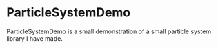 # ParticleSystemDemo
ParticleSystemDemo is a small demonstration of a small particle system library I have made.
